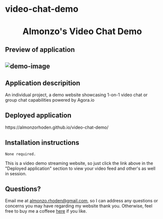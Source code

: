 # video-chat-demo


<h1 align = "center" > Almonzo's Video Chat Demo</h1>

<h2>Preview of application<h2>

![demo-image](https://user-images.githubusercontent.com/61447353/115361400-8d1f5180-a18e-11eb-8c1d-f903ff263105.PNG)

<h2> Application descripition </h2>

An individual project, a demo website showcasing 1-on-1 video chat or group chat capabilities powered by Agora.io 

<h2>Deployed application</h2>
https://almonzorhoden.github.io/video-chat-demo/

<h2> Installation instructions </h2>

    None required.

This is a video demo streaming website, so just click the link above in the "Deployed application" section to view your video feed and other's as well in session.

## Questions? 
Email me at almonzo.rhoden@gmail.com, so I can address any questions or concerns you may have regarding my website thank you. Otherwise, feel free to buy me a coffeee <a href = "https://www.buymeacoffee.com/AlmonzoRhoden">here</a> if you like.
